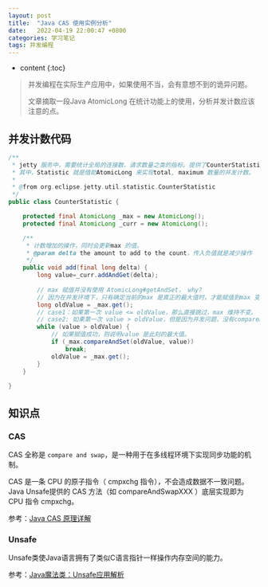 ```yaml
---
layout: post
title:  "Java CAS 使用实例分析"
date:   2022-04-19 22:00:47 +0800
categories: 学习笔记
tags: 并发编程
---
```

* content
{:toc}

> 并发编程在实际生产应用中，如果使用不当，会有意想不到的诡异问题。
>
> 文章摘取一段Java AtomicLong 在统计功能上的使用，分析并发计数应该注意的点。

## 并发计数代码

```java
/**
 * jetty 服务中，需要统计全局的连接数、请求数量之类的指标。提供了CounterStatistic 类用于统计这些数据。
 * 其中，Statistic 就是借助AtomicLong 来实现total, maximum 数量的并发计数。
 *
 * @from org.eclipse.jetty.util.statistic.CounterStatistic
 */
public class CounterStatistic {

    protected final AtomicLong _max = new AtomicLong();
    protected final AtomicLong _curr = new AtomicLong();

    /**
	 * 计数增加的操作，同时会更新max 的值。
	 * @param delta the amount to add to the count，传入负值就是减少操作
	 */
    public void add(final long delta) {
        long value=_curr.addAndGet(delta);
        
        // max 赋值并没有使用 AtomicLong#getAndSet， why?
        // 因为在并发环境下，只有确定当前的max 是真正的最大值时，才能赋值到max 变量中。
        long oldValue = _max.get();
        // case1：如果第一次 value <= oldValue，那么直接跳过，max 维持不变。
        // case2: 如果第一次 value > oldValue，但是因为并发问题，没有compareAndSet 成功。再比较时，value <= oldValue，则直接跳过。需要考虑重试赋值过程中并发的问题。
        while (value > oldValue) {
            // 如果赋值成功，则说明value 是此刻的最大值。
            if (_max.compareAndSet(oldValue, value))
                break;
            oldValue = _max.get();
        }
    }
    
}

```

## 知识点

### CAS

CAS 全称是 `compare and swap`，是一种用于在多线程环境下实现同步功能的机制。

CAS 是一条 CPU 的原子指令（ cmpxchg 指令），不会造成数据不一致问题。Java Unsafe提供的 CAS 方法（如 compareAndSwapXXX ）底层实现即为 CPU 指令 cmpxchg。

参考：[Java CAS 原理详解](https://www.cnblogs.com/huansky/p/15746624.html)

### Unsafe

Unsafe类使Java语言拥有了类似C语言指针一样操作内存空间的能力。

参考：[Java魔法类：Unsafe应用解析](https://tech.meituan.com/2019/02/14/talk-about-java-magic-class-unsafe.html)


